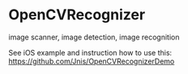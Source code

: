 # OpenCVRecognizer
image scanner, image detection, image recognition

See iOS example and instruction how to use this: https://github.com/Jnis/OpenCVRecognizerDemo
